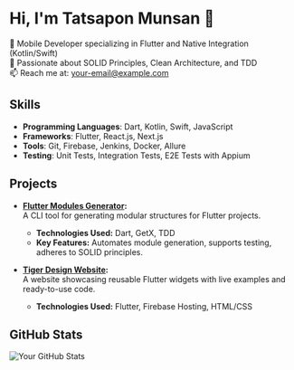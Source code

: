 # Hi, I'm Tatsapon Munsan 👋
🚀 Mobile Developer specializing in Flutter and Native Integration (Kotlin/Swift)  
🌟 Passionate about SOLID Principles, Clean Architecture, and TDD  
📫 Reach me at: your-email@example.com

## Skills
- **Programming Languages**: Dart, Kotlin, Swift, JavaScript
- **Frameworks**: Flutter, React.js, Next.js
- **Tools**: Git, Firebase, Jenkins, Docker, Allure
- **Testing**: Unit Tests, Integration Tests, E2E Tests with Appium

## Projects
- **[Flutter Modules Generator](https://github.com/your-username/flutter-modules-generator):**  
  A CLI tool for generating modular structures for Flutter projects.
  - **Technologies Used:** Dart, GetX, TDD  
  - **Key Features:** Automates module generation, supports testing, adheres to SOLID principles.

- **[Tiger Design Website](https://github.com/your-username/tiger-design):**  
  A website showcasing reusable Flutter widgets with live examples and ready-to-use code.
  - **Technologies Used:** Flutter, Firebase Hosting, HTML/CSS  

## GitHub Stats
![Your GitHub Stats](https://github-readme-stats.vercel.app/api?username=your-username&show_icons=true&theme=radical)

